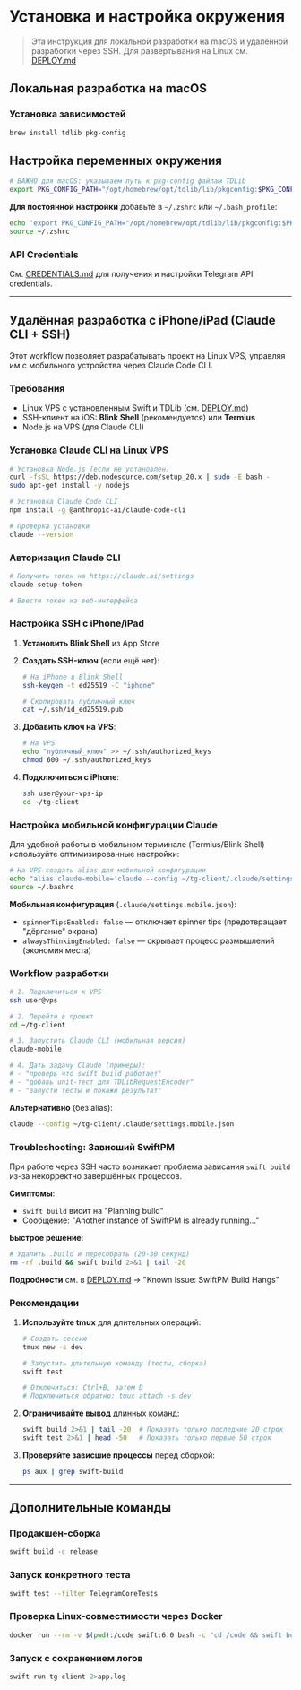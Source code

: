 # Установка и настройка окружения

> Эта инструкция для локальной разработки на macOS и удалённой разработки через SSH. Для развертывания на Linux см. [DEPLOY.md](DEPLOY.md)

## Локальная разработка на macOS

### Установка зависимостей

```bash
brew install tdlib pkg-config
```

## Настройка переменных окружения

```bash
# ВАЖНО для macOS: указываем путь к pkg-config файлам TDLib
export PKG_CONFIG_PATH="/opt/homebrew/opt/tdlib/lib/pkgconfig:$PKG_CONFIG_PATH"
```

**Для постоянной настройки** добавьте в `~/.zshrc` или `~/.bash_profile`:
```bash
echo 'export PKG_CONFIG_PATH="/opt/homebrew/opt/tdlib/lib/pkgconfig:$PKG_CONFIG_PATH"' >> ~/.zshrc
source ~/.zshrc
```

### API Credentials

См. [CREDENTIALS.md](CREDENTIALS.md) для получения и настройки Telegram API credentials.

---

## Удалённая разработка с iPhone/iPad (Claude CLI + SSH)

Этот workflow позволяет разрабатывать проект на Linux VPS, управляя им с мобильного устройства через Claude Code CLI.

### Требования

- Linux VPS с установленным Swift и TDLib (см. [DEPLOY.md](DEPLOY.md))
- SSH-клиент на iOS: **Blink Shell** (рекомендуется) или **Termius**
- Node.js на VPS (для Claude CLI)

### Установка Claude CLI на Linux VPS

```bash
# Установка Node.js (если не установлен)
curl -fsSL https://deb.nodesource.com/setup_20.x | sudo -E bash -
sudo apt-get install -y nodejs

# Установка Claude Code CLI
npm install -g @anthropic-ai/claude-code-cli

# Проверка установки
claude --version
```

### Авторизация Claude CLI

```bash
# Получить токен на https://claude.ai/settings
claude setup-token

# Ввести токен из веб-интерфейса
```

### Настройка SSH с iPhone/iPad

1. **Установить Blink Shell** из App Store
2. **Создать SSH-ключ** (если ещё нет):
   ```bash
   # На iPhone в Blink Shell
   ssh-keygen -t ed25519 -C "iphone"

   # Скопировать публичный ключ
   cat ~/.ssh/id_ed25519.pub
   ```

3. **Добавить ключ на VPS**:
   ```bash
   # На VPS
   echo "публичный_ключ" >> ~/.ssh/authorized_keys
   chmod 600 ~/.ssh/authorized_keys
   ```

4. **Подключиться с iPhone**:
   ```bash
   ssh user@your-vps-ip
   cd ~/tg-client
   ```

### Настройка мобильной конфигурации Claude

Для удобной работы в мобильном терминале (Termius/Blink Shell) используйте оптимизированные настройки:

```bash
# На VPS создать alias для мобильной конфигурации
echo "alias claude-mobile='claude --config ~/tg-client/.claude/settings.mobile.json'" >> ~/.bashrc
source ~/.bashrc
```

**Мобильная конфигурация** (`.claude/settings.mobile.json`):
- `spinnerTipsEnabled: false` — отключает spinner tips (предотвращает "дёргание" экрана)
- `alwaysThinkingEnabled: false` — скрывает процесс размышлений (экономия места)

### Workflow разработки

```bash
# 1. Подключиться к VPS
ssh user@vps

# 2. Перейти в проект
cd ~/tg-client

# 3. Запустить Claude CLI (мобильная версия)
claude-mobile

# 4. Дать задачу Claude (примеры):
# - "проверь что swift build работает"
# - "добавь unit-тест для TDLibRequestEncoder"
# - "запусти тесты и покажи результат"
```

**Альтернативно** (без alias):
```bash
claude --config ~/tg-client/.claude/settings.mobile.json
```

### Troubleshooting: Зависший SwiftPM

При работе через SSH часто возникает проблема зависания `swift build` из-за некорректно завершённых процессов.

**Симптомы**:
- `swift build` висит на "Planning build"
- Сообщение: "Another instance of SwiftPM is already running..."

**Быстрое решение**:
```bash
# Удалить .build и пересобрать (20-30 секунд)
rm -rf .build && swift build 2>&1 | tail -20
```

**Подробности** см. в [DEPLOY.md](DEPLOY.md) → "Known Issue: SwiftPM Build Hangs"

### Рекомендации

1. **Используйте tmux** для длительных операций:
   ```bash
   # Создать сессию
   tmux new -s dev

   # Запустить длительную команду (тесты, сборка)
   swift test

   # Отключиться: Ctrl+B, затем D
   # Подключиться обратно: tmux attach -s dev
   ```

2. **Ограничивайте вывод** длинных команд:
   ```bash
   swift build 2>&1 | tail -20  # Показать только последние 20 строк
   swift test 2>&1 | head -50   # Показать только первые 50 строк
   ```

3. **Проверяйте зависшие процессы** перед сборкой:
   ```bash
   ps aux | grep swift-build
   ```

---

## Дополнительные команды

### Продакшен-сборка
```bash
swift build -c release
```

### Запуск конкретного теста
```bash
swift test --filter TelegramCoreTests
```

### Проверка Linux-совместимости через Docker
```bash
docker run --rm -v $(pwd):/code swift:6.0 bash -c "cd /code && swift build"
```

### Запуск с сохранением логов
```bash
swift run tg-client 2>app.log
```
